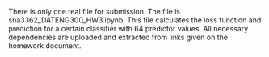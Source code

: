 There is only one real file for submission. The file is sna3362_DATENG300_HW3.ipynb. This file calculates the loss function and prediction for a certain classifier with 64 predictor values. All necessary dependencies are uploaded and extracted from links given on the homework document. 
